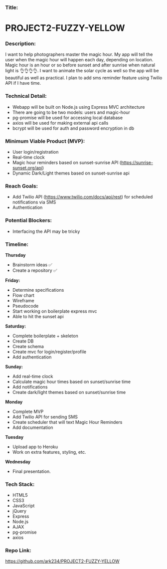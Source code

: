 ### Title:
# PROJECT2-FUZZY-YELLOW

### Description:
I want to help photographers master the magic hour. My app will tell the user when the magic hour will happen each day, depending on location. Magic hour is an hour or so before sunset and after sunrise when natural light is 👌👌👌👌. I want to animate the solar cycle as well so the app will be beautiful as well as practical. I plan to add sms reminder feature using Twilio API if I have time. 

### Technical Detail:
- Webapp will be built on Node.js using Express MVC architecture
- There are going to be two models: users and magic-hour
- pg-promise will be used for accessing local database
- axios will be used for making external api calls
- bcrypt will be used for auth and password encryption in db

### Minimum Viable Product (MVP):
- User login/registration
- Real-time clock
- Magic hour reminders based on sunset-sunrise API (https://sunrise-sunset.org/api)
- Dynamic Dark/Light themes based on sunset-sunrise api 
### Reach Goals:
- Add Twilio API (https://www.twilio.com/docs/api/rest) for scheduled notifications via SMS
- Authentication
### Potential Blockers:
- Interfacing the API may be tricky
### Timeline:
**Thursday**
- Brainstorm ideas ✅
- Create a repository ✅

**Friday:**
- Determine specifications
- Flow chart
- Wireframe
- Pseudocode
- Start working on boilerplate express mvc 
- Able to hit the sunset api

**Saturday:**
- Complete boilerplate + skeleton
- Create DB
- Create schema
- Create mvc for login/register/profile
- Add authentication

**Sunday:**
- Add real-time clock
- Calculate magic hour times based on sunset/sunrise time
- Add notifications
- Create dark/light themes based on sunset/sunrise time

**Monday**
- Complete MVP 
- Add Twilio API for sending SMS
- Create scheduler that will text Magic Hour Reminders
- Add documentation 

**Tuesday**
- Upload app to Heroku 
- Work on extra features, styling, etc. 

**Wednesday**
- Final presentation.
### Tech Stack:
- HTML5
- CSS3
- JavaScript
- jQuery
- Express
- Node.js
- AJAX
- pg-promise
- axios
### Repo Link:
https://github.com/ark234/PROJECT2-FUZZY-YELLOW
